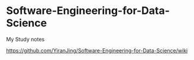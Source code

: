 # Software-Engineering-for-Data-Science
My Study notes 

https://github.com/YiranJing/Software-Engineering-for-Data-Science/wiki
